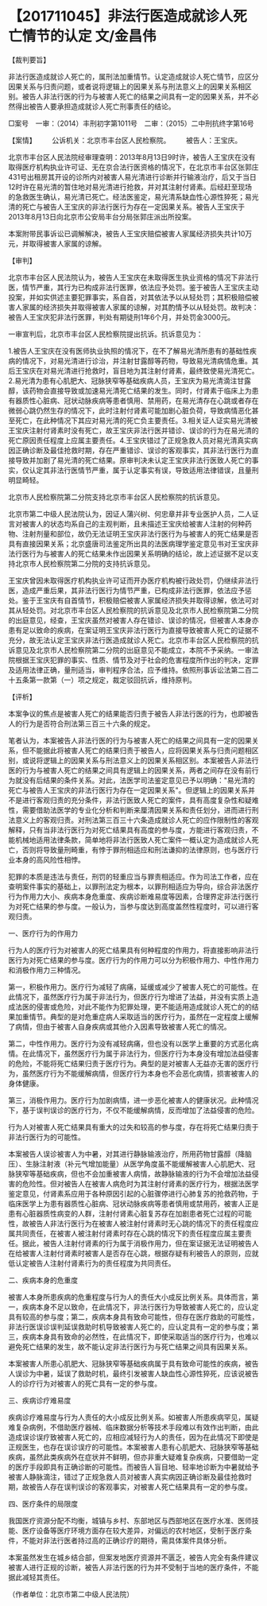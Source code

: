 # 【201711045】非法行医造成就诊人死亡情节的认定 文/金昌伟

【裁判要旨】

非法行医造成就诊人死亡的，属刑法加重情节。认定造成就诊人死亡情节，应区分因果关系与归责问题，或者说将逻辑上的因果关系与刑法意义上的因果关系相区别。被告人非法行医的行为与被害人死亡的结果之间具有一定的因果关系，并不必然得出被告人要承担造成就诊人死亡刑事责任的结论。

□案号　一审：（2014）丰刑初字第1011号　二审：（2015）二中刑抗终字第16号

【案情】 　　公诉机关：北京市丰台区人民检察院。 　　被告人：王宝庆。

北京市丰台区人民法院经审理查明：2013年8月13日9时许，被告人王宝庆在没有取得医疗机构执业许可证、无在京合法行医资格的情况下，在北京市丰台区张郭庄431号出租房其开设的诊所内对被害人易光清进行诊断并行输液治疗，后又于当日12时许在易光清的暂住地对易光清进行抢救，并对其注射付肾素。后经赶至现场的急救医生确认，易光清已死亡。经法医鉴定，易光清系缺血性心源性猝死；易光清的死亡与被告人王宝庆的非法行医行为存在一定因果关系。被告人王宝庆于2013年8月13日向北京市公安局丰台分局张郭庄派出所投案。

本案附带民事诉讼已调解解决，被告人王宝庆赔偿被害人家属经济损失共计10万元，并取得被害人家属的谅解。

【审判】

北京市丰台区人民法院认为，被告人王宝庆在未取得医生执业资格的情况下非法行医，情节严重，其行为已构成非法行医罪，依法应予处罚。鉴于被告人王宝庆主动投案，并如实供述主要犯罪事实，系自首，对其依法予以从轻处罚；其积极赔偿被害人家属的经济损失并取得被害人家属的谅解，对其酌情予以从轻处罚。故判决：被告人王宝庆犯非法行医罪，判处有期徒刑1年6个月，并处罚金3000元。

一审宣判后，北京市丰台区人民检察院提出抗诉。抗诉意见为：

1.被告人王宝庆在没有医师执业执照的情况下，在不了解易光清所患有的基础性疾病的情况下，对易光清进行诊治，并注射甘露醇等药物，导致易光清病情危重。其后王宝庆在对易光清进行抢救时，盲目地为其注射付肾素，最终致使易光清死亡。2.易光清为患有心肌肥大、冠脉狭窄等基础疾病人员，王宝庆为易光清滴注甘露醇，该药物会直接导致或加速易光清死亡结果的发生。同时，付肾素于临床上为患有器质性心脏病、冠状动脉疾病等患者慎用、禁用药，在易光清存在心跳或者存在微弱心跳仍然生存的情况下，此时注射付肾素可能加剧心脏负荷，导致病情恶化甚至死亡，在此种情况下其应对易光清的死亡负主要责任。3.相关证人证实易光清被王宝庆注射付肾素时没有死亡，故王宝庆非法行医并错诊、误诊的行为在易光清的死亡原因责任程度上应属主要责任。4.王宝庆错过了正规急救人员对易光清真实病因正确诊断及最佳抢救时期，存在严重错诊、误诊的客观事实，其非法行医行为直接导致并加剧了易光清的死亡结果。原审判决未认定王宝庆非法行医致人死亡的事实，仅认定其非法行医情节严重，属于认定事实有误，导致适用法律错误，且量刑明显畸轻。

北京市人民检察院第二分院支持北京市丰台区人民检察院的抗诉意见。

北京市第二中级人民法院认为，因证人蒲兴树、何忠章并非专业医护人员，二人证言对被害人的状态均系自己的主观判断，且未描述王宝庆给被害人注射的何种药物、注射剂量和部位，故仍无法证明王宝庆非法行医行为与被害人的死亡结果是否具有直接因果关系；北京盛唐司法鉴定所出具的法医病理学鉴定意见书对王宝庆非法行医行为与被害人的死亡结果未作出因果关系明确的结论，故上述证据不足以支持北京市人民检察院第二分院的支持抗诉意见。

王宝庆曾因未取得医疗机构执业许可证而开办医疗机构被行政处罚，仍继续非法行医，造成严重后果，其非法行医行为情节严重，已构成非法行医罪，依法应予惩处。鉴于王宝庆有自首情节，积极赔偿被害人家属经济损失并取得谅解，依法可对其从轻处罚。对北京市丰台区人民检察院的抗诉意见及北京市人民检察院第二分院的出庭意见，经查，王宝庆虽然对被害人存在错诊、误诊的情况，但被害人本身亦患有足以致命的疾病，在案证明王宝庆非法行医行为直接导致被害人死亡的证据不充分，故无法认定王宝庆非法行医造成就诊人死亡。北京市丰台区人民检察院的抗诉意见及北京市人民检察院第二分院的出庭意见不能成立，本院不予采纳。一审法院根据王宝庆犯罪的事实、性质、情节及对于社会的危害程度所作出的判决，定罪及适用法律正确，量刑适当，审判程序合法，应予维持。依照刑事诉讼法第二百二十五条第一款第（一）项之规定，裁定驳回抗诉，维持原判。

【评析】

本案争议的焦点是被害人死亡的结果能否归责于被告人非法行医的行为，也即被告人的行为是否符合刑法第三百三十六条的规定。

笔者认为，本案被告人非法行医的行为与被害人死亡的结果之间具有一定的因果关系，但不能据此将被害人死亡的结果归责于被告人，应将因果关系与归责问题相区别，或说将逻辑上的因果关系与刑法意义上的因果关系相区别。本案被告人非法行医的行为与被害人死亡的结果之间具有逻辑上的因果关系，两者之间存在没有前行为就没有后结果的条件关系。对此，法医学司法鉴定意见已予以明确："易光清的死亡与被告人王宝庆的非法行医行为存在一定因果关系"。但逻辑上的因果关系并不是进行客观归责的充分条件，非法行医致人死亡的案件，具有高度复杂性和疑难性，需要借助法医学的专业化分析和判断来厘清因果关系和责任划分，进而进行刑法意义上的客观归责。对刑法第三百三十六条造成就诊人死亡的应作限制性的客观解释，只有当非法行医行为对死亡结果具有高度的参与度，方能进行客观归责，不能机械地适用法律条款，简单地将非法行医致人死亡案件一概认定为造成就诊人死亡，否则将导致量刑畸重，有悖于罪刑相适应和刑法谦抑的法律原则，也与医疗行业本身的高风险性相悖。

犯罪的本质是违法与责任，刑罚的轻重应当与罪责相适应。作为司法工作者，应在查明案件事实的基础上，以罪刑法定为根本，以罪刑相适应为导向，综合非法医疗行为作用力大小、疾病本身危重度、疾病诊断难易度等因素，合理界定非法行医行为对死亡结果的参与度。一般认为，当参与度达到高度盖然性程度时，可以进行客观归责。

一、医疗行为的作用力

行为人的医疗行为对被害人的死亡结果具有何种程度的作用力，将直接影响非法行医行为对死亡结果的参与度。医疗行为的作用力可以分为积极作用力、中性作用力和消极作用力三种情况。

第一，积极作用力。医疗行为减轻了病痛，延缓或减少了被害人死亡的可能性。在此情况下，虽然医疗行为属于非法行为，但医疗行为增进了法益，并没有实质上造成法医的侵害或危险，对此不能作为犯罪处理，更不能适用造成就诊人死亡的的结果加重情节。典型的是对危重症病人采取适当的医疗行为，虽然在一定程度上缓解了病情，但由于被害人自身疾病或其他介入因素导致被害人死亡的情况。

第二，中性作用力。医疗行为没有减轻病痛，但也没有以医学上重要的方式恶化病情。在此情况下，虽然医疗行为属于非法行为，但医疗行为本身没有增加法益侵害的危险，不能将死亡结果归责于医疗行为。典型的是对被害人无益亦无害的医疗行为，虽然医疗行为不能缓解病情，但医疗行为本身也不会恶化病情，损害被害人的身体健康。

第三，消极作用力。医疗行为加剧病情，进一步恶化被害人的健康状况。此种情况下，基于误判误诊的医疗行为，不仅不能缓解病情，反而增加了法益侵害的危险。

行为人对被害人死亡结果具有重大的过失和较高的参与度，存在将死亡结果归责于非法行医行为的可能性。

本案被告人误诊被害人为中暑，对其进行静脉输液治疗，所用药物甘露醇（降脑压）、生脉注射液（补元气增加能量）从医学角度虽不能缓解被害人心肌肥大、冠脉狭窄等基础疾病，但也不会加重被害人病情，故静脉输液的行为不会增加法益侵害的危险性。但对被告人在被害人病危时为其注射付肾素的医疗行为，根据法医学鉴定意见，付肾素系应用于各种原因引起的心脏骤停进行心肺复苏的抢救药物，于临床医学上为患有器质性心脏病、冠状动脉疾病等患者慎用或禁用药，被害人正是患有心脏器质性病变的人群，注射付肾素心脏复苏存在加剧患者死亡过程的可能性，故被告人非法行医行为在被害人被注射付肾素时无心跳的情况下的责任程度应属共同责任，在被害人被注射付肾素时存在心跳的情况下的责任程度应属主要责任。据此，被告人注射付肾素的行为属于消极作用力，但在案证据无法证明被告人在给被害人注射付肾素时被害人是否存在心跳，根据存疑有利被告人的原则，应就低认定被告人注射付肾素行为的责任程度为共同责任。

二、疾病本身的危重度

被害人本身所患疾病的危重程度与行为人的责任大小成反比例关系。具体而言，第一，疾病本身不足以致命，在此情况下，非法行医行为导致被害人死亡的，应认定具有较高的参与度；第二，疾病本身具有致命可能性，但存在医疗救助的可能性，非法行医误诊误判延误救助时机导致被害人死亡的，应认定具有一定的参与度；第三，疾病本身具有致命的必然性，在此情况下，即使采取适当的医疗行为，也难以避免死亡结果的发生，故不能认定非法行医行为与死亡结果之间具有因果关系。

本案被害人所患心肌肥大、冠脉狭窄等基础疾病属于具有致命可能性的疾病，被告人误诊为中暑，延误了救助时机，最终引发被害人缺血性心源性猝死，应该说被告人的诊疗行为对被害人的死亡具有一定的参与度。

三、疾病诊疗难易度

疾病诊疗难易度与行为人责任的大小成反比例关系。如被害人所患疾病罕见，属疑难复杂病例，不借助医疗器械、临床数据分析等技术手段难以有效作出判断，由此造成误诊误疗致被害人死亡的，应相应减轻行为人的责任，因为在此情况下即使是正规医生，也存在误诊误疗的可能性。本案被害人患有心肌肥大、冠脉狭窄等基础疾病，虽然此类疾病外在症状并不鲜明，但亦非重大疑难复杂疾病，只要借助一定的医疗手段即具有正确诊断的可能性。而被告人盲目地、轻率地诊断为中暑就给予被害人静脉滴注，错过了正规急救人员对被害人真实病因正确诊断及最佳抢救时期，故被告人存在误判误诊的客观事实，对被害人死亡结果具有一定的参与度。

四、医疗条件的局限度

我国医疗资源分配不均衡，城镇与乡村、东部地区与西部地区在医疗水准、医师技能、医疗设备等医疗环境方面存在较大差异，对偏远的农村地区，受制于医疗条件，不能对非法行医者持过高的正确诊疗的期待，需具体案件具体分析。

本案虽然发生在城乡结合部，但案发地医疗资源并不匮乏，被告人完全有条件建议被害人进行正规的诊断，被告人非法行医的行为并不受制于当地的医疗条件，不能据此减轻其责任。

（作者单位：北京市第二中级人民法院）